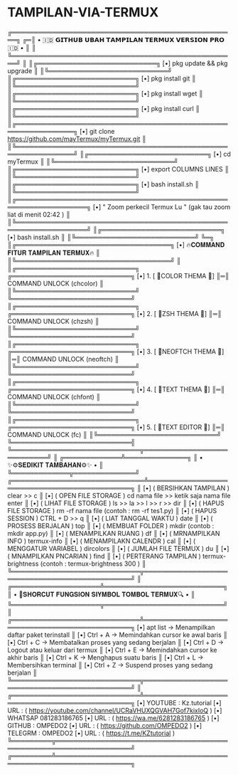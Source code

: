 # TAMPILAN-VIA-TERMUX



   ╔═══════════════════════════════════════════════════╗
 ╔═║ • 🇮🇩 𝗚𝗜𝗧𝗛𝗨𝗕 𝗨𝗕𝗔𝗛 𝗧𝗔𝗠𝗣𝗜𝗟𝗔𝗡 𝗧𝗘𝗥𝗠𝗨𝗫 𝗩𝗘𝗥𝗦𝗜𝗢𝗡 𝗣𝗥𝗢 🇮🇩 • ║
 ║ ╚═══════════════════════════════════════════════════╝
 ║
 ║╔═══════════════════════════╗
[•] pkg update && pkg upgrade      ║
 ║╚═══════════════════════════╝
 ║╔═══════════════════════════╗
[•] pkg install git                ║
 ║╚═══════════════════════════╝
 ║╔═══════════════════════════╗
[•] pkg install wget               ║
 ║╚═══════════════════════════╝
 ║╔═══════════════════════════╗
[•] pkg install curl               ║
 ║╚═══════════════════════════╝
 ║╔═══════════════════════════════════════════════════════════════╗
[•] git clone https://github.com/mayTermux/myTermux.git                      ║
 ║╚═══════════════════════════════════════════════════════════════╝
 ║╔═══════════════════════════╗ 
[•] cd myTermux                    ║
 ║╚═══════════════════════════╝
 ║╔═══════════════════════════╗
[•]   export COLUMNS LINES         ║
 ║╚═══════════════════════════╝
 ║╔═══════════════════════════╗ 
[•] bash install.sh                ║
 ║╚═══════════════════════════╝
 ║╔══════════════════════════════════════════════════════════════════╗
[•] " Zoom perkecil Termux Lu " (gak tau zoom liat di menit 02:42 )  ║
 ║╚══════════════════════════════════════════════════════════════════╝
 ║╔═══════════════════════════╗ 
[•] bash install.sh                ║
 ║╚═══════════════════════════╝
 ╚═╗
   ║╔═══════════════════════════════════╗
  [•] 🔥𝐂𝐎𝐌𝐌𝐀𝐍𝐃 𝐅𝐈𝐓𝐔𝐑 𝐓𝐀𝐌𝐏𝐈𝐋𝐀𝐍 𝐓𝐄𝐑𝐌𝐔𝐗🔥       ║
   ║╚═══════════════════════════════════╝
   ║
   ║╔═══════════════════════════╗ ╔═══════════════════════════╗
  [•] 1. [ 📂COLOR THEMA   📂]  ║═║ COMMAND UNLOCK (chcolor)            ║
   ║╚═══════════════════════════╝ ╚═══════════════════════════╝
   ║╔═══════════════════════════╗ ╔═══════════════════════════╗
  [•] 2. [ 📂ZSH   THEMA   📂]  ║═║ COMMAND UNLOCK (chzsh)              ║
   ║╚═══════════════════════════╝ ╚═══════════════════════════╝
   ║╔═══════════════════════════╗ ╔═══════════════════════════╗
  [•] 3. [ 📂NEOFTCH THEMA 📂]  ║═║ COMMAND UNLOCK (neoftch)            ║
   ║╚═══════════════════════════╝ ╚═══════════════════════════╝
   ║╔═══════════════════════════╗ ╔═══════════════════════════╗
  [•] 4. [ 📂TEXT THEMA   📂]   ║═║ COMMAND UNLOCK (chfont)             ║ 
   ║╚═══════════════════════════╝ ╚═══════════════════════════╝
   ║╔═══════════════════════════╗ ╔═══════════════════════════╗
  [•] 5. [ 📂TEXT EDITOR  📂]   ║═║ COMMAND UNLOCK (fc)                 ║
   ║╚═══════════════════════════╝ ╚═══════════════════════════╣
   ╚═════════════════════════════╦════════════════════════════╝
                                 ║
                   ╔═════════════╩══════════════╗
                   ║ • ✨⚙️𝐒𝐄𝐃𝐈𝐊𝐈𝐓 𝐓𝐀𝐌𝐁𝐀𝐇𝐀𝐍⚙️✨ •    ║
                   ╚═════════════╦══════════════╝
  ╔══════════════════════════════╩══════════════════════════════════════════════╗
  ║
 [•] ( BERSIHKAN TAMPILAN  ) clear >> c
  ║
 [•] ( OPEN FILE STORAGE   ) cd nama file >> ketik saja nama file enter 
  ║
 [•] ( LIHAT FILE STORAGE  ) ls >> la >> l >> r >> dir
  ║
 [•] ( HAPUS FILE STORAGE  ) rm -rf nama file (contoh : rm -rf tes1.py)
  ║
 [•] ( HAPUS  SESSION      ) CTRL + D >> q 
  ║
 [•] ( LIAT TANGGAL WAKTU  ) date
  ║
 [•] ( PROSESS BERJALAN    ) top
  ║
 [•] ( MEMBUAT FOLDER      ) mkdir (contob : mkdir app.py)
  ║
 [•] ( MENAMPILKAN RUANG   ) df
  ║
 [•] ( MRNAMPILKAN INFO    ) termux-info
  ║
 [•] ( MENAMPILAKN CALENDR ) cal
  ║
 [•] ( MENGGATUR VARIABEL  ) dircolors
  ║
 [•] ( JUMLAH FILE TERMUX  ) du
  ║
 [•] ( MNAMPILKAN PNCARIAN ) find
  ║
 [•] ( PERTERANG TAMPILAN  ) termux-brightness (contoh : termux-brightness 300 )
  ║
  ╚═════════════════════════════╦═══════════════════════════════════════════════╝
                                ║
           ╔════════════════════╩═══════════════════════════╗
           ║ • 🔎𝐒𝐇𝐎𝐑𝐂𝐔𝐓 𝐅𝐔𝐍𝐆𝐒𝐈𝐎𝐍 𝐒𝐈𝐘𝐌𝐁𝐎𝐋 𝐓𝐎𝐌𝐁𝐎𝐋 𝐓𝐄𝐑𝐌𝐔𝐗🔍 •          ║
           ╚════════════════════╦═══════════════════════════╝
                                     ║
  ╔═════════════════════════════╩═══════════════════════════════════════════════╗
 [•] apt list → Menampilkan daftar paket terinstall 
  ║
 [•] Ctrl + A → Memindahkan cursor ke awal baris
  ║
 [•] Ctrl + C → Membatalkan proses yang sedang berjalan
  ║
 [•] Ctrl + D → Logout atau keluar dari termux
  ║
 [•] Ctrl + E → Memindahkan cursor ke akhir baris
  ║
 [•] Ctrl + K → Menghapus suatu baris
  ║
 [•] Ctrl + L → Membersihkan terminal
  ║
 [•] Ctrl + Z → Suspend proses yang sedang berjalan
  ║ 
  ╚═════════════════════════════╦═══════════════════════════════════════════════╝
                                ║
  ╔═════════════════════════════╩═══════════════════════════════════════════════╗
 [•] YOUTUBE : Kz.tutorial 
 [•] URL : ( https://youtube.com/channel/UCRaVHUXQGVAH7Gof7kixIoQ )
 [•] WHATSAP 081283186765
 [•] URL : ( https://wa.me/6281283186765 )
 [•] GITHUB  : OMPEDO2
 [•] URL : ( https://github.com/OMPEDO2 )
 [•] TELEGRM : OMPEDO2
 [•] URL : ( https://t.me/KZtutorial )
  ╚═════════╦═══════════════════════════════════════════════════════════════════╝
  ╔═════════╩═══════════════════════════════════════════════════════════════════╗



